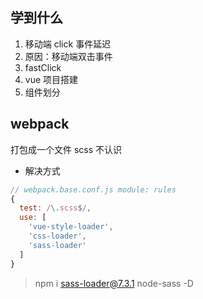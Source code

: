 ## 学到什么

1. 移动端 click 事件延迟
  1. 原因：移动端双击事件
  2. fastClick
2. vue 项目搭建
3. 组件划分


## webpack

打包成一个文件
scss  不认识

- 解决方式
```javascript
// webpack.base.conf.js module: rules
{
  test: /\.scss$/,
  use: [
    'vue-style-loader',
    'css-loader',
    'sass-loader'
  ]
}
```
> npm i sass-loader@7.3.1 node-sass -D